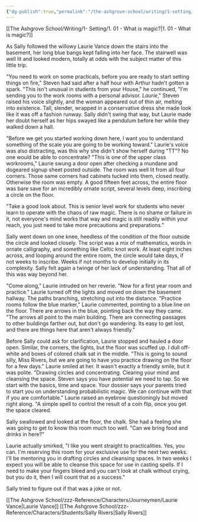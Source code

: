 ```yaml
---
{"dg-publish":true,"permalink":"/the-ashgrove-school/writing/1-setting/1-02a-lab-work-sally-s-pov/"}
---
```


[[The Ashgrove School/Writing/1- Setting/1. 01 - What is magic?\|1. 01 - What is magic?]]

As Sally followed the willowy Laurie Vance down the stairs into the basement, her long blue bangs kept falling into her face. The stairwell was well lit and looked modern, totally at odds with the subject matter of this little trip.

"You need to work on some practicals, before you are ready to start setting things on fire," Steven had said after a half hour with Arthur hadn't gotten a spark. "This isn't unusual in students from your House," he continued, "I'm sending you to the work rooms with a personal advisor. *Laurie*," Steven raised his voice slightly, and the woman appeared out of thin air, melting into existence. Tall, slender, wrapped in a conservative dress she made look like it was off a fashion runway. Sally didn't swing that way, but Laurie made her doubt herself as her hips swayed like a pendulum before her while they walked down a hall. 

"Before we get you started working down here, I want you to understand something of the scale you are going to be working toward." Laurie's voice was also distracting, was this why she didn't show herself during "TT"? No one would be able to concentrate? "This is one of the upper class workrooms," Laurie swung a door open after checking a mundane and dogeared signup sheet posted outside. The room was well lit from all four corners. Those same corners had cabinets tucked into them, closed neatly. Otherwise the room was empty. A good fifteen feet across, the entire floor was bare save for an incredibly ornate script, several levels deep, inscribing a circle on the floor. 

"Take a good look about. This is senior level work for students who never learn to operate with the chaos of raw magic. There is no shame or failure in it, not everyone's mind works that way and magic is still readily within your reach, you just need to take more precautions and preparations."

Sally went down on one knee, heedless of the condition of the floor outside the circle and looked closely. The script was a mix of mathematics, words in ornate calligraphy, and something like Celtic knot work. At least eight inches across, and looping around the entire room, the circle would take days, if not weeks to inscribe. Weeks if not months to develop initially in its complexity. Sally felt again a twinge of her lack of understanding. That all of this was way beyond her.

"Come along," Laurie intruded on her reverie. "Now for a first year room and practice." Laurie turned off the lights and moved on down the basement hallway. The paths branching, stretching out into the distance. "Practice rooms follow the blue marker," Laurie commented, pointing to a blue line on the floor. There are arrows in the blue, pointing back the way they came. "The arrows all point to the main building. There are connecting passages to other buildings farther out, but don't go wandering. Its easy to get lost, and there are things here that aren't always friendly."

Before Sally could ask for clarification, Laurie stopped and hauled a door open. Similar, the corners, the lights, but the floor was scuffed up. I dull off-white and boxes of colored chalk sat in the middle. "This is going to sound silly, Miss Rivers, but we are going to have you practice drawing on the floor for a few days." Laurie smiled at her. It wasn't exactly a friendly smile, but it was polite. "Drawing circles and concentrating. Clearing your mind and cleansing the space. Steven says you have potential we need to tap. So we start with the basics, time and space. Your dossier says your parents tried to start you on understanding probabilistic magic. We can continue with that if you are comfortable." Laurie raised an eyebrow questioningly but moved right along. "A simple spell to control the result of a coin flip, once you get the space cleared.

Sally swallowed and looked at the floor, the chalk. She had a feeling she was going to get to know this room much too well. "Can we bring food and drinks in here?" 

Laurie actually smirked, "I like you went straight to practicalities. Yes, you can. I'm reserving this room for your exclusive use for the next two weeks. I'll be mentoring you in drafting circles and cleansing spaces. In two weeks I expect you will be able to cleanse this space for use in casting spells. If I need to make your fingers bleed and you can't look at chalk without crying, but you do it, then I will count that as a success."

Sally tried to figure out if that was a joke or not.

[[The Ashgrove School/zzz-Reference/Characters/Journeymen/Laurie Vance\|Laurie Vance]]
[[The Ashgrove School/zzz-Reference/Characters/Students/Sally Rivers\|Sally Rivers]]

